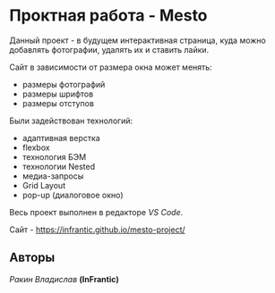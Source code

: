 # Проктная работа - Mesto 
 
Данный проект - в будущем интерактивная страница, куда можно добавлять фотографии, удалять их и ставить лайки.

Сайт в зависимости от размера окна может менять:
- размеры фотографий 
- размеры шрифтов
- размеры отступов

Были задействован технологий:
- адаптивная верстка 
- flexbox
- технология БЭМ
- технологии Nested
- медиа-запросы
- Grid Layout
- pop-up (диалоговое окно)

Весь проект выполнен в редакторе *VS Code*.  

Сайт - https://infrantic.github.io/mesto-project/

## Авторы  
*Ракин Владислав* **(InFrantic)**
